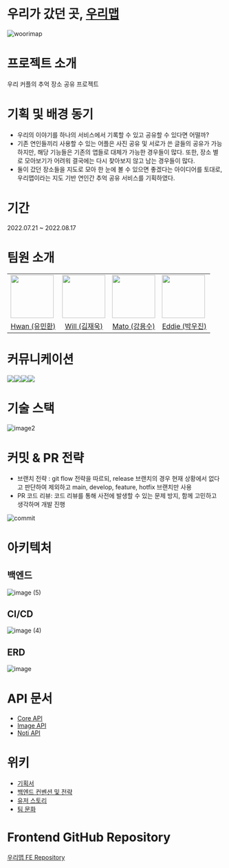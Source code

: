 # 우리가 갔던 곳, [우리맵](https://woorimap.vercel.app/) 
![woorimap](https://user-images.githubusercontent.com/45508756/184794642-07be0a2f-1bae-4058-91b6-6cb5171ecc19.png)

# 프로젝트 소개
우리 커플의 추억 장소 공유 프로젝트

# 기획 및 배경 동기
- 우리의 이야기를 하나의 서비스에서 기록할 수 있고 공유할 수 있다면 어떨까?
- 기존 연인들끼리 사용할 수 있는 어플은 사진 공유 및 서로가 쓴 글들의 공유가 가능하지만, 해당 기능들은 기존의 앱들로 대체가 가능한 경우들이 많다. 또한, 장소 별로 모아보기가 어려워 결국에는 다시 찾아보지 않고 남는 경우들이 많다.
- 둘이 갔던 장소들을 지도로 모아 한 눈에 볼 수 있으면 좋겠다는 아이디어를 토대로, 우리맵이라는 지도 기반 연인간 추억 공유 서비스를 기획하였다.

# 기간
2022.07.21 ~ 2022.08.17

# 팀원 소개
<table>
    <tr>
        <td>
            <a href="https://github.com/yuminhwan">
               <img src="https://avatars.githubusercontent.com/u/65746780?v=4" width="100px" />
            </a>
        </td>
        <td>
            <a href="https://github.com/78planet">
                <img src="https://user-images.githubusercontent.com/41179265/177427660-243afcba-a7cf-4810-9906-d9f7d22b4f07.png" width="100px" />
            </a>
        </td>
        <td>
            <a href="https://github.com/yongsu-kang">
                <img src="https://avatars.githubusercontent.com/u/97223877?v=4" width="100px" />
            </a>
        </td>
        <td>
            <a href="https://github.com/dbslzld15">
               <img src="https://avatars.githubusercontent.com/u/47207658?v=4" width="100px" />
            </a>
        </td>
    </tr>
    <tr>
        <td align="center"><a href="https://github.com/yuminhwan">Hwan (유민환)</a></td>
        <td align="center"><a href="https://github.com/78planet">Will (김재욱)</a></td>
        <td align="center"><a href="https://github.com/yongsu-kang">Mato (강용수)</a></td>
        <td align="center"><a href="https://github.com/dbslzld15">Eddie (박우진)</a></td>
    </tr>
</table>

# 커뮤니케이션
<img src="https://img.shields.io/badge/github-181717?style=for-the-badge&logo=github&logoColor=white"><img src="https://img.shields.io/badge/jira-0052CC?style=for-the-badge&logo=jira&logoColor=white"><img src="https://img.shields.io/badge/slack-4A154B?style=for-the-badge&logo=slack&logoColor=white"><img src="https://img.shields.io/badge/notion-000000?style=for-the-badge&logo=notion&logoColor=white">

# 기술 스택

![image2](https://user-images.githubusercontent.com/97223877/184804540-24bf15df-b68a-41b8-98f4-929491257178.png)

# 커밋 & PR 전략
- 브랜치 전략 : git flow 전략을 따르되, release 브랜치의 경우 현재 상황에서 없다고 판단하여 제외하고 main, develop, feature, hotfix 브랜치만 사용
- PR 코드 리뷰: 코드 리뷰를 통해 사전에 발생할 수 있는 문제 방지, 함께 고민하고 생각하며 개발 진행

![commit](https://user-images.githubusercontent.com/97223877/184804899-ec1da2ba-2836-4ab3-b29e-7e490d7bfbd4.png)


# 아키텍처
## 백엔드
![image (5)](https://user-images.githubusercontent.com/45508756/184793626-7e39d6b3-d60e-4ddb-b71d-0f3f26c18292.png)

## CI/CD
![image (4)](https://user-images.githubusercontent.com/45508756/184793645-e4206c58-bf7c-4efe-80e4-96e1a77ff6b3.png)

## ERD
![image](https://user-images.githubusercontent.com/45508756/184793786-303c588f-800a-40f5-8def-d531cb9b260e.png)


# API 문서
- [Core API](https://dev.woorimap.p-e.kr/swagger-ui/index.html)
- [Image API](https://image.woorimap.p-e.kr/swagger-ui/index.html)
- [Noti API](https://noti.woorimap.p-e.kr/swagger-ui/index.html)

# 위키
- [기획서](https://github.com/prgrms-web-devcourse/Team-MusseukPeople-WooriMap-BE/wiki/기획서)
- [백엔드 컨벤션 및 전략](https://github.com/prgrms-web-devcourse/Team-MusseukPeople-WooriMap-BE/wiki/백엔드-컨벤션-및-전략)
- [유저 스토리](https://github.com/prgrms-web-devcourse/Team-MusseukPeople-WooriMap-BE/wiki/유저스토리)
- [팀 문화](https://github.com/prgrms-web-devcourse/Team-MusseukPeople-WooriMap-BE/wiki/팀문화)

# Frontend GitHub Repository
[우리맵 FE Repository](https://github.com/prgrms-web-devcourse/Team_02_WooriMap_FE)
